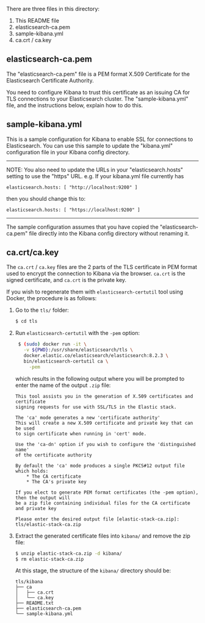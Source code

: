There are three files in this directory:

1. This README file
2. elasticsearch-ca.pem
3. sample-kibana.yml
4. ca.crt / ca.key

## elasticsearch-ca.pem

The "elasticsearch-ca.pem" file is a PEM format X.509 Certificate for the Elasticsearch Certificate Authority.

You need to configure Kibana to trust this certificate as an issuing CA for TLS connections to your Elasticsearch cluster.
The "sample-kibana.yml" file, and the instructions below, explain how to do this.

## sample-kibana.yml

This is a sample configuration for Kibana to enable SSL for connections to Elasticsearch.
You can use this sample to update the "kibana.yml" configuration file in your Kibana config directory.

-------------------------------------------------------------------------------------------------
NOTE:
 You also need to update the URLs in your "elasticsearch.hosts" setting to use the "https" URL.
 e.g. If your kibana.yml file currently has

    elasticsearch.hosts: [ "http://localhost:9200" ]

  then you should change this to:

    elasticsearch.hosts: [ "https://localhost:9200" ]

-------------------------------------------------------------------------------------------------

The sample configuration assumes that you have copied the "elasticsearch-ca.pem" file directly into the Kibana config
directory without renaming it.

## ca.crt/ca.key

The ``ca.crt`` / ``ca.key`` files are the 2 parts of the TLS certificate in PEM format used to
  encrypt the connection to Kibana via the browser. ``ca.crt`` is the signed certificate,
  and ``ca.crt`` is the private key.

If you wish to regenerate them with `elasticsearch-certutil` tool using Docker, the procedure is as follows:

1. Go to the `tls/` folder:

    ```bash
    $ cd tls
    ```
   
2. Run `elasticsearch-certutil` with the `-pem` option:
   
   ```bash
    $ (sudo) docker run -it \
      -v ${PWD}:/usr/share/elasticsearch/tls \
      docker.elastic.co/elasticsearch/elasticsearch:8.2.3 \
      bin/elasticsearch-certutil ca \
        -pem
    ```

    which results in the following output where you will be prompted to enter the name of the output `.zip` file:
    ```output
    This tool assists you in the generation of X.509 certificates and certificate
    signing requests for use with SSL/TLS in the Elastic stack.
    
    The 'ca' mode generates a new 'certificate authority'
    This will create a new X.509 certificate and private key that can be used
    to sign certificate when running in 'cert' mode.
    
    Use the 'ca-dn' option if you wish to configure the 'distinguished name'
    of the certificate authority
    
    By default the 'ca' mode produces a single PKCS#12 output file which holds:
        * The CA certificate
        * The CA's private key
    
    If you elect to generate PEM format certificates (the -pem option), then the output will
    be a zip file containing individual files for the CA certificate and private key
    
    Please enter the desired output file [elastic-stack-ca.zip]: tls/elastic-stack-ca.zip
    ```
3. Extract the generated certificate files into `kibana/` and remove the zip file:
   
    ```bash
    $ unzip elastic-stack-ca.zip -d kibana/
    $ rm elastic-stack-ca.zip
    ```
    
    At this stage, the structure of the `kibana/` directory should be:

    ```output
    tls/kibana
    ├── ca
    │   ├── ca.crt
    │   └── ca.key
    ├── README.txt
    ├── elasticsearch-ca.pem
    └── sample-kibana.yml
    ```


